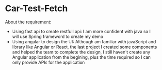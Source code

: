 # Car-Test-Fetch
About the requirement:
- Using fast api to create restfull api: I am more confident with java so I will use Spring frameword to create my demo
- Using angular to design the UI: Although am familiar with javaScript and library like Angular or React, the last project I created some components and helped the team to complete the design, I still haven't create any Angular application from the begining, plus the time required so I can only provide APIs for the application
